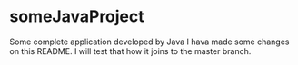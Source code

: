 # someJavaProject
Some complete application developed by Java
I hava made some changes on this README.
I will test that how it joins to the master branch.
